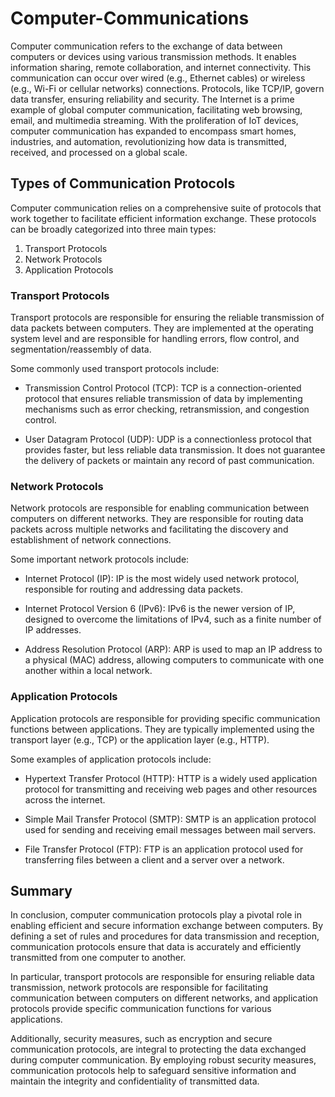 # Computer-Communications

Computer communication refers to the exchange of data between computers or devices using various transmission methods. It enables information sharing, remote collaboration, and internet connectivity. This communication can occur over wired (e.g., Ethernet cables) or wireless (e.g., Wi-Fi or cellular networks) connections. Protocols, like TCP/IP, govern data transfer, ensuring reliability and security. The Internet is a prime example of global computer communication, facilitating web browsing, email, and multimedia streaming. With the proliferation of IoT devices, computer communication has expanded to encompass smart homes, industries, and automation, revolutionizing how data is transmitted, received, and processed on a global scale.

## Types of Communication Protocols

Computer communication relies on a comprehensive suite of protocols that work together to facilitate efficient information exchange. These protocols can be broadly categorized into three main types:

1. Transport Protocols
2. Network Protocols
3. Application Protocols

### Transport Protocols

Transport protocols are responsible for ensuring the reliable transmission of data packets between computers. They are implemented at the operating system level and are responsible for handling errors, flow control, and segmentation/reassembly of data.

Some commonly used transport protocols include:

- Transmission Control Protocol (TCP): TCP is a connection-oriented protocol that ensures reliable transmission of data by implementing mechanisms such as error checking, retransmission, and congestion control.

- User Datagram Protocol (UDP): UDP is a connectionless protocol that provides faster, but less reliable data transmission. It does not guarantee the delivery of packets or maintain any record of past communication.

### Network Protocols

Network protocols are responsible for enabling communication between computers on different networks. They are responsible for routing data packets across multiple networks and facilitating the discovery and establishment of network connections.

Some important network protocols include:

- Internet Protocol (IP): IP is the most widely used network protocol, responsible for routing and addressing data packets.

- Internet Protocol Version 6 (IPv6): IPv6 is the newer version of IP, designed to overcome the limitations of IPv4, such as a finite number of IP addresses.

- Address Resolution Protocol (ARP): ARP is used to map an IP address to a physical (MAC) address, allowing computers to communicate with one another within a local network.

### Application Protocols

Application protocols are responsible for providing specific communication functions between applications. They are typically implemented using the transport layer (e.g., TCP) or the application layer (e.g., HTTP).

Some examples of application protocols include:

- Hypertext Transfer Protocol (HTTP): HTTP is a widely used application protocol for transmitting and receiving web pages and other resources across the internet.

- Simple Mail Transfer Protocol (SMTP): SMTP is an application protocol used for sending and receiving email messages between mail servers.

- File Transfer Protocol (FTP): FTP is an application protocol used for transferring files between a client and a server over a network.

## Summary

In conclusion, computer communication protocols play a pivotal role in enabling efficient and secure information exchange between computers. By defining a set of rules and procedures for data transmission and reception, communication protocols ensure that data is accurately and efficiently transmitted from one computer to another.

In particular, transport protocols are responsible for ensuring reliable data transmission, network protocols are responsible for facilitating communication between computers on different networks, and application protocols provide specific communication functions for various applications.

Additionally, security measures, such as encryption and secure communication protocols, are integral to protecting the data exchanged during computer communication. By employing robust security measures, communication protocols help to safeguard sensitive information and maintain the integrity and confidentiality of transmitted data.
